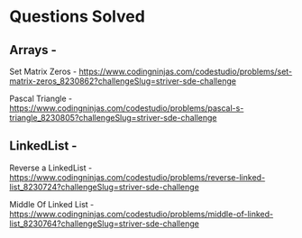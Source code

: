 # Questions Solved

## Arrays -
Set Matrix Zeros  - https://www.codingninjas.com/codestudio/problems/set-matrix-zeros_8230862?challengeSlug=striver-sde-challenge

Pascal Triangle - https://www.codingninjas.com/codestudio/problems/pascal-s-triangle_8230805?challengeSlug=striver-sde-challenge


## LinkedList - 

Reverse a LinkedList - https://www.codingninjas.com/codestudio/problems/reverse-linked-list_8230724?challengeSlug=striver-sde-challenge

Middle Of Linked List - https://www.codingninjas.com/codestudio/problems/middle-of-linked-list_8230764?challengeSlug=striver-sde-challenge

